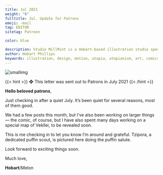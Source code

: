 ```yaml
---
title: Jul 2021
weight: "6"
fulltitle: Jul. Update for Patrons
emoji: -mail
tag: EDITOR
sitetag: Patreon

color: blue

description: Studio MillMint is a Hobart-based illustration studio specialising in utopian fiction.
author: Hobart Phillips
keywords: illustration, design, motion, utopia, utopianism, art, comics, comic, hobart, phillips, vekllei, millmint
---
```


![smallimg](https://millmint.imgix.net/images/mastheads/letters/5.jpg?q=100&auto=format)

{{< hint >}}
❖ This letter was sent out to Patrons in July 2021
{{< /hint >}}

**Hello beloved patrons**,

Just checking in after a quiet July. It’s been quiet for several reasons, most of them good.

We had a few posts this month, but I’ve also been working on larger things — the comic, of course, but I have also spent many days working on a special map of Vekllei, to be revealed soon.

This is me checking in to let you know I’m around and grateful. Tzipora, a dedicated puffin scout, is pictured here doing the puffin salute.

Look forward to exciting things soon.

Much love,

**Hobart**/Melon
